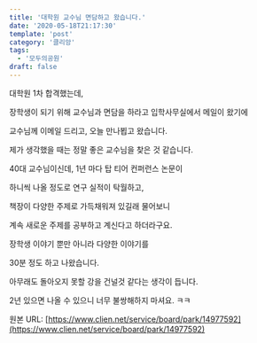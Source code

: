```yaml
---
title: '대학원 교수님 면담하고 왔습니다.'
date: '2020-05-18T21:17:30'
template: 'post'
category: '클리앙'
tags: 
  - '모두의공원'
draft: false
---
```


대학원 1차 합격했는데, 

장학생이 되기 위해 교수님과 면담을 하라고 입학사무실에서 메일이 왔기에

교수님께 이메일 드리고, 오늘 만나뵙고 왔습니다.

  

제가 생각했을 때는 정말 좋은 교수님을 찾은 것 같습니다. 

40대 교수님이신데, 1년 마다 탑 티어 컨퍼런스 논문이 

하니씩 나올 정도로 연구 실적이 탁월하고, 

  

책장이 다양한 주제로 가득채워져 있길래 물어보니

계속 새로운 주제를 공부하고 계신다고 하더라구요. 

  

장학생 이야기 뿐만 아니라 다양한 이야기를

30분 정도 하고 나왔습니다.

  

아무래도 돌아오지 못할 강을 건널것 같다는 생각이 듭니다.

2년 있으면 나올 수 있으니 너무 불쌍해하지 마셔요. ㅋㅋ

원본 URL: [https://www.clien.net/service/board/park/14977592](https://www.clien.net/service/board/park/14977592)